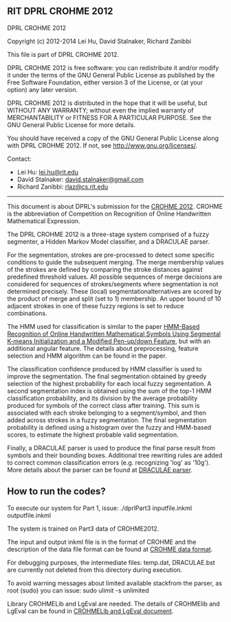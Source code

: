 
RIT DPRL CROHME 2012
---------------
DPRL CROHME 2012

Copyright (c) 2012-2014 Lei Hu, David Stalnaker, Richard Zanibbi

This file is part of DPRL CROHME 2012.

DPRL CROHME 2012 is free software: you can redistribute it and/or modify it under the terms of the GNU General Public License as published by the Free Software Foundation, either version 3 of the License, or (at your option) any later version.

DPRL CROHME 2012 is distributed in the hope that it will be useful, but WITHOUT ANY WARRANTY; without even the implied warranty of MERCHANTABILITY or FITNESS FOR A PARTICULAR PURPOSE.  See the GNU General Public License for more details.

You should have received a copy of the GNU General Public License along with DPRL CROHME 2012. If not, see <http://www.gnu.org/licenses/>.

Contact:
   - Lei Hu: lei.hu@rit.edu
   - David Stalnaker: david.stalnaker@gmail.com
   - Richard Zanibbi: rlaz@cs.rit.edu 
_______________
This document is about DPRL's submission for the [CROHME 2012]. CROHME is the abbreviation of Competition on Recognition of Online Handwritten Mathematical Expression. 

The DPRL CROHME 2012 is a three-stage system comprised of a fuzzy segmenter, a Hidden Markov Model classifier, and a DRACULAE parser.

For the segmentation, strokes are pre-processed to detect some specific conditions to guide the subsequent merging. The merge membership values of the strokes are defined by comparing the stroke distances against predefined threshold values. All possible sequences of merge decisions are considered for sequences of strokes/segments where segmentation is not determined precisely. These (local) segmentationalternatives are scored by the product of merge and split (set to 1) membership. An upper bound of 10 adjacent strokes in one of these fuzzy regions is set to reduce combinations.

The HMM used for classification is similar to the paper [HMM-Based Recognition of Online Handwritten Mathematical Symbols Using Segmental K-means Initialization and a Modified Pen-up/down Feature], but with an additional angular feature. The details about preprocessing, feature selection and HMM algorithm can be found in the paper.

The classification confidence produced by HMM classifier is used to improve the segmentation. The final segmentation obtained by greedy selection of the highest probability for each local fuzzy segmentation. A second segmentation index is obtained using the sum of the top-1 HMM classification probability, and its division by the average probability produced for symbols of the correct class after training. This sum is associated with
each stroke belonging to a segment/symbol, and then added across strokes in a fuzzy segmentation. The final segmentation probability is defined using a histogram over the fuzzy and HMM-based scores, to estimate the highest probable valid segmentation.

Finally, a DRACULAE parser is used to produce the final parse result from symbols and their bounding boxes. Additional tree rewriting rules are added to correct common classification errors (e.g. recognizing 'log' as '10g'). More details about the parser can be found at [DRACULAE parser].

How to run the codes?
----
To execute our system for Part 1, issue: ./dprlPart3 inputfile.inkml outputfile.inkml

The system is trained on Part3 data of CROHME2012.

The input and output inkml file is in the format of CROHME and the description of the data file format can be found at [CROHME data format].

For debugging purposes, the intermediate files: temp.dat, DRACULAE.bst are currently not deleted from this directory during execution.

To avoid warning messages about limited available stackfrom the parser, as root (sudo) you can issue: sudo ulimit -s unlimited

Library CROHMELib and LgEval are needed. The details of CROHMElib and LgEval can be found in [CROHMELib and LgEval document]. 

[CROHME 2012]:http://ieeexplore.ieee.org/xpl/articleDetails.jsp?tp=&arnumber=6424497&queryText%3DCROHME+2012

[DRACULAE parser]:http://ieeexplore.ieee.org/xpls/abs_all.jsp?arnumber=1046157&tag=1

[HMM-Based Recognition of Online Handwritten Mathematical Symbols Using Segmental K-means Initialization and a Modified Pen-up/down Feature]:http://ieeexplore.ieee.org/xpl/articleDetails.jsp?tp=&arnumber=6065353&queryText%3D%5BHMM-Based+Recognition+of+Online+Handwritten+Mathematical+Symbols+Using+Segmental+K-means+Initialization+and+a+Modified+Pen-up%2Fdown+Feature%5D

[Segmenting Handwritten Math Symbols Using AdaBoost and Multi-Scale Shape Context Features]:http://ieeexplore.ieee.org/xpl/articleDetails.jsp?tp=&arnumber=6628800&queryText%3D%5BSegmenting+Handwritten+Math+Symbols+Using+AdaBoost+and+Multi-Scale+Shape+Context+Features%5D

 [A shape-based layout descriptor for classifying spatial relationships in handwritten math]:http://dl.acm.org/citation.cfm?id=2494315
 
 [CROHME data format]:http://www.isical.ac.in/~crohme/data2.html
 
 [label graph file format]:http://www.cs.rit.edu/~dprl/CROHMELib_LgEval_Doc.html
 
 [Evaluating structural pattern recognition for handwritten math via primitive label graphs]:http://www.cs.rit.edu/~dprl/Publications.html
 
 [CROHMELib and LgEval document]:http://www.cs.rit.edu/~dprl/CROHMELib_LgEval_Doc.html
 
 [DPRL_Math_Symbol_Recs]:http://www.cs.rit.edu/~dprl/Software.html

